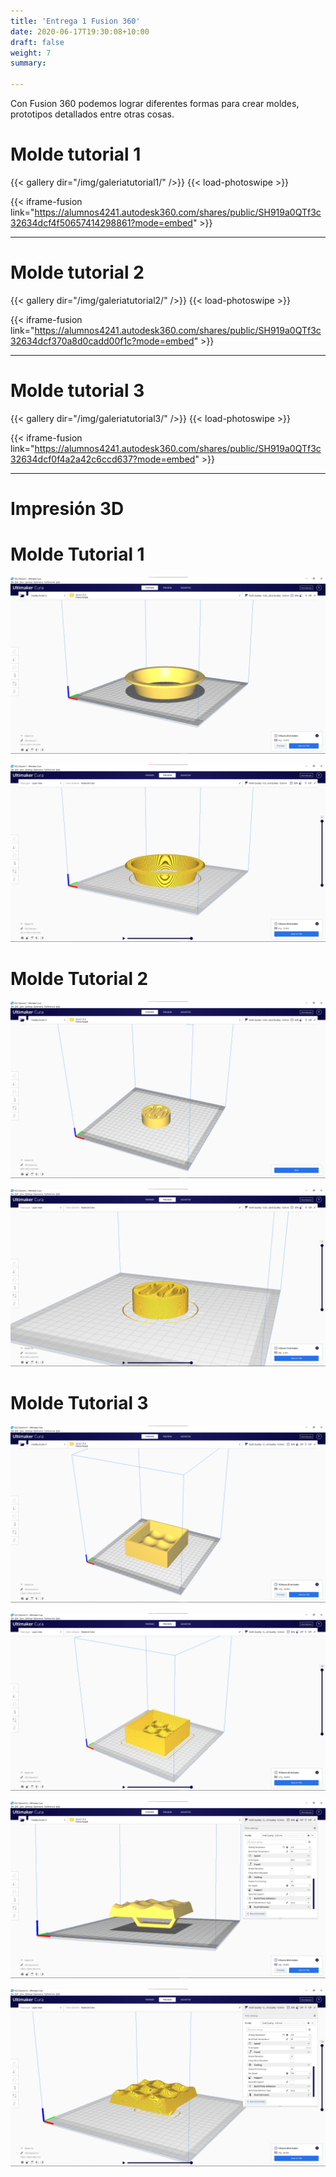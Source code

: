 ```yaml
---
title: 'Entrega 1 Fusion 360'
date: 2020-06-17T19:30:08+10:00
draft: false
weight: 7
summary: 

---
```

Con Fusion 360 podemos lograr diferentes formas para crear moldes, prototipos detallados entre otras cosas. 

# Molde tutorial 1
{{< gallery dir="/img/galeriatutorial1/" />}} {{< load-photoswipe >}}

{{< iframe-fusion link="https://alumnos4241.autodesk360.com/shares/public/SH919a0QTf3c32634dcf4f50657414298861?mode=embed" >}}


---------
# Molde tutorial 2
{{< gallery dir="/img/galeriatutorial2/" />}} {{< load-photoswipe >}}

{{< iframe-fusion link="https://alumnos4241.autodesk360.com/shares/public/SH919a0QTf3c32634dcf370a8d0cadd00f1c?mode=embed" >}}

------------------------------------
# Molde tutorial 3
{{< gallery dir="/img/galeriatutorial3/" />}} {{< load-photoswipe >}}

{{< iframe-fusion link="https://alumnos4241.autodesk360.com/shares/public/SH919a0QTf3c32634dcf0f4a2a42c6ccd637?mode=embed" >}}

--------------
# Impresión 3D

# Molde Tutorial 1
![Imagen de Prueba](/img/plato1.png)

![Imagen de Prueba](/img/plato2.png)

# Molde Tutorial 2
![Imagen de Prueba](/img/molde1.png)

![Imagen de Prueba](/img/molde2.png)

# Molde Tutorial 3
![Imagen de Prueba](/img/molde3.png)

![Imagen de Prueba](/img/molde4.png)

![Imagen de Prueba](/img/molde5.png)

![Imagen de Prueba](/img/molde6.png)



